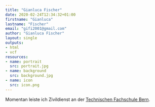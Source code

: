```yaml
---
title: "Gianluca Fischer"
date: 2020-02-24T12:34:32+01:00
firstname: "Gianluca"
lastname: "Fischer"
email: "gifi2001@gmail.com"
author: "Gianluca Fischer"
layout: single
outputs:
- html
- vcf
resources:
- name: portrait
  src: portrait.jpg
- name: background
  src: background.jpg
- name: icon
  src: icon.png
---
```


Momentan leiste ich Zivildienst an der [Technischen Fachschule Bern](https://www.tfbern.ch/).